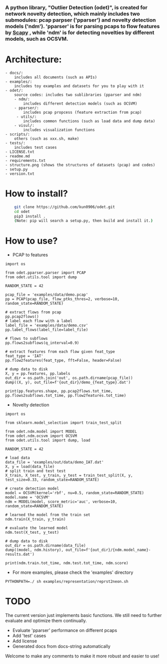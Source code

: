 ### A python library, "Outlier Detection (odet)",  is created for network novelty detection, which mainly includes two submodules: pcap parpser ('pparser') and novelty detection models ('ndm'). 'pparser' is for parsing pcaps to flow features by [Scapy](https://scapy.net/) , while 'ndm' is for detecting novelties by different models, such as OCSVM.

# Architecture:
    - docs/: 
        includes all documents (such as APIs)
    - examples/: 
        includes toy examples and datasets for you to play with it 
    - odet/: 
        source codes: includes two sublibraries (pparser and ndm)
        - ndm/: 
            includes different detection models (such as OCSVM)
        - pparser/: 
            includes pcap propcess (feature extraction from pcap) 
         - utils/: 
            includes common functions (such as load data and dump data)
        - visul/: 
            includes visualization functions
    - scripts/: 
        others (such as xxx.sh, make) 
    - tests/: 
        includes test cases
    - LICENSE.txt
    - readme.md
    - requirements.txt
	- structure.png (shows the structures of datasets (pcap) and codes)
    - setup.py
    - version.txt
   
    
# How to install?
```sh
    git clone https://github.com/kun0906/odet.git
    cd odet 
    pip3 install .
    (Note: pip will search a setup.py, then build and install it.)
``` 


# How to use?
- PCAP to features
```python3
import os

from odet.pparser.parser import PCAP
from odet.utils.tool import dump

RANDOM_STATE = 42

pcap_file = 'examples/data/demo.pcap'
pp = PCAP(pcap_file, flow_ptks_thres=2, verbose=10, random_state=RANDOM_STATE)

# extract flows from pcap
pp.pcap2flows()
# label each flow with a label
label_file = 'examples/data/demo.csv'
pp.label_flows(label_file=label_file)

# flows to subflows
pp.flows2subflows(q_interval=0.9)

# extract features from each flow given feat_type
feat_type = 'IAT'
pp.flow2features(feat_type, fft=False, header=False)

# dump data to disk
X, y = pp.features, pp.labels
out_dir = os.path.join('out', os.path.dirname(pcap_file))
dump((X, y), out_file=f'{out_dir}/demo_{feat_type}.dat')

print(pp.features.shape, pp.pcap2flows.tot_time, pp.flows2subflows.tot_time, pp.flow2features.tot_time)

```

- Novelty detection
```python3
import os

from sklearn.model_selection import train_test_split

from odet.ndm.model import MODEL
from odet.ndm.ocsvm import OCSVM
from odet.utils.tool import dump, load

RANDOM_STATE = 42

# load data
data_file = 'examples/out/data/demo_IAT.dat'
X, y = load(data_file)
# split train and test test
X_train, X_test, y_train, y_test = train_test_split(X, y, test_size=0.33, random_state=RANDOM_STATE)

# create detection model
model = OCSVM(kernel='rbf', nu=0.5, random_state=RANDOM_STATE)
model.name = 'OCSVM'
ndm = MODEL(model, score_metric='auc', verbose=10, random_state=RANDOM_STATE)

# learned the model from the train set
ndm.train(X_train, y_train)

# evaluate the learned model
ndm.test(X_test, y_test)

# dump data to disk
out_dir = os.path.dirname(data_file)
dump((model, ndm.history), out_file=f'{out_dir}/{ndm.model_name}-results.dat')

print(ndm.train.tot_time, ndm.test.tot_time, ndm.score)
```

- For more examples, please check the 'examples' directory 
```shell
PYTHONPATH=./ sh examples/representation/reprst2neon.sh
```    


# TODO
The current version just implements basic functions. We still need to further evaluate and optimize them continually. 
- Evaluate 'pparser' performance on different pcaps
- Add 'test' cases
- Add license
- Generated docs from docs-string automatically


Welcome to make any comments to make it more robust and easier to use!
